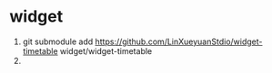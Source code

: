 # widget

1. git submodule add https://github.com/LinXueyuanStdio/widget-timetable widget/widget-timetable
2. 